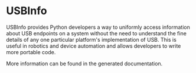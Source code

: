 # USBInfo

USBInfo provides Python developers a way to uniformly access information
about USB endpoints on a system without the need to understand the fine
details of any one particular platform's implementation of USB. This is
useful in robotics and device automation and allows developers to write
more portable code.

More information can be found in the generated documentation.
